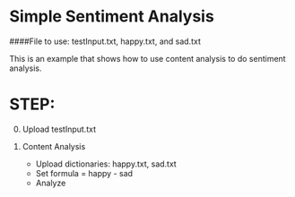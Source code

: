 # Simple Sentiment Analysis

####File to use: testInput.txt, happy.txt, and sad.txt

This is an example that shows how to use content analysis to do sentiment analysis.

STEP:
================================================================================
0. Upload testInput.txt

1. Content Analysis
    - Upload dictionaries: happy.txt, sad.txt
    - Set formula = happy - sad
    - Analyze
